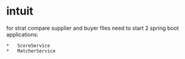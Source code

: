 # intuit
for strat compare supplier and buyer files need to start 2 spring boot applications:

	*	ScoreService
	*   MatcherService
